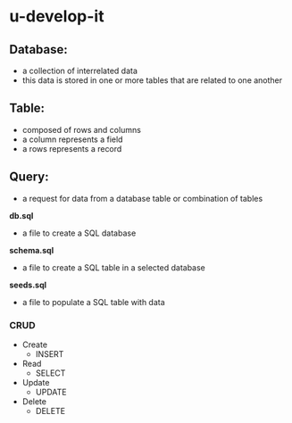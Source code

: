# u-develop-it

## Database: 
* a collection of interrelated data 
* this data is stored in one or more tables that are related to one another

## Table:
* composed of rows and columns
* a column represents a field
* a rows represents a record

## Query:
* a request for data from a database table or combination of tables

**db.sql**
* a file to create a SQL database

**schema.sql**
* a file to create a SQL table in a selected database

**seeds.sql**
* a file to populate a SQL table with data

### CRUD
* Create
    * INSERT
* Read
    * SELECT
* Update
    * UPDATE
* Delete
    * DELETE
